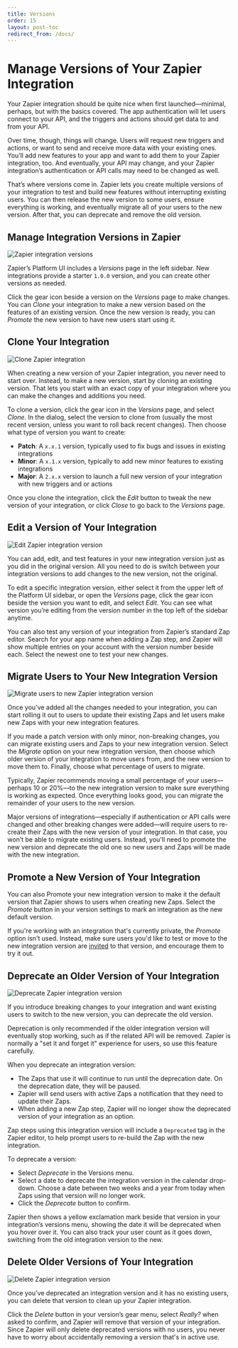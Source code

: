 ```yaml
---
title: Versions
order: 15
layout: post-toc
redirect_from: /docs/
---
```


# Manage Versions of Your Zapier Integration

Your Zapier integration should be quite nice when first launched—minimal, perhaps, but with the basics covered. The app authentication will let users connect to your API, and the triggers and actions should get data to and from your API.

Over time, though, things will change. Users will request new triggers and actions, or want to send and receive more data with your existing ones. You’ll add new features to your app and want to add them to your Zapier integration, too. And eventually, your API may change, and your Zapier integration’s authentication or API calls may need to be changed as well.

That’s where versions come in. Zapier lets you create multiple versions of your integration to test and build new features without interrupting existing users. You can then release the new version to some users, ensure everything is working, and eventually migrate all of your users to the new version. After that, you can deprecate and remove the old version.

## Manage Integration Versions in Zapier

![Zapier integration versions](https://cdn.zapier.com/storage/photos/4294ed1a2f6c7e3980cb9ac9c43f8655.png)

Zapier’s Platform UI includes a _Versions_ page in the left sidebar. New integrations provide a starter `1.0.0` version, and you can create other versions as needed.

Click the gear icon beside a version on the _Versions_ page to make changes. You can _Clone_ your integration to make a new version based on the features of an existing version. Once the new version is ready, you can _Promote_ the new version to have new users start using it.

## Clone Your Integration

![Clone Zapier integration](https://cdn.zapier.com/storage/photos/dca2130ce5dddca928519ad60130d35a.png)

When creating a new version of your Zapier integration, you never need to start over. Instead, to make a new version, start by cloning an existing version. That lets you start with an exact copy of your integration where you can make the changes and additions you need.

To clone a version, click the gear icon in the _Versions_ page, and select _Clone_. In the dialog, select the version to clone from (usually the most recent version, unless you want to roll back recent changes). Then choose what type of version you want to create:

- **Patch**: A `x.x.1` version, typically used to fix bugs and issues in existing integrations
- **Minor**: A `x.1.x` version, typically to add new minor features to existing integrations
- **Major**: A `2.x.x` version to launch a full new version of your integration with new triggers and or actions

Once you clone the integration, click the _Edit_ button to tweak the new version of your integration, or click _Close_ to go back to the _Versions_ page.

## Edit a Version of Your Integration

![Edit Zapier integration version](https://cdn.zapier.com/storage/photos/a506b0a211b75a473fe71a59781eca12.png)

You can add, edit, and test features in your new integration version just as you did in the original version. All you need to do is switch between your integration versions to add changes to the new version, not the original.

To edit a specific integration version, either select it from the upper left of the Platform UI sidebar, or open the _Versions_ page, click the gear icon beside the version you want to edit, and select _Edit_. You can see  what version you’re editing from the version number in the top left of the sidebar anytime.

You can also test any version of your integration from Zapier’s standard Zap editor. Search for your app name when adding a Zap step, and Zapier will show multiple entries on your account with the version number beside each. Select the newest one to test your new changes.

## Migrate Users to Your New Integration Version

![Migrate users to new Zapier integration version](https://cdn.zapier.com/storage/photos/49423feb86f237b5186d7efdcaf2ac53.png)

Once you’ve added all the changes needed to your integration, you can start rolling it out to users to update their existing Zaps and let users make new Zaps with your new integration features.

If you made a patch version with only minor, non-breaking changes, you can migrate existing users and Zaps to your new integration version. Select the _Migrate_ option on your new integration version, then choose which older version of your integration to move users from, and the new version to move them to. Finally, choose what percentage of users to migrate. 

Typically, Zapier recommends moving a small percentage of your users—perhaps 10 or 20%—to the new integration version to make sure everything is working as expected. Once everything looks good, you can migrate the remainder of your users to the new version.

Major versions of integrations—especially if authentication or API calls were changed and other breaking changes were added—will require users to re-create their Zaps with the new version of your integration. In that case, you won’t be able to migrate existing users. Instead, you'll need to promote the new version and deprecate the old one so new users and Zaps will be made with the new integration.

## Promote a New Version of Your Integration

You can also Promote your new integration version to make it the default version that Zapier shows to users when creating new Zaps. Select the _Promote_ button in your version settings to mark an integration as the new default version.

If you're working with an integration that's currently private, the _Promote_ option isn't used. Instead, make sure users you'd like to test or move to the new integration version are [invited](./testing#how-to-invite-others-to-test-new-integrations) to that version, and encourage them to try it out.

## Deprecate an Older Version of Your Integration

![Deprecate Zapier integration version](https://cdn.zapier.com/storage/photos/dd6acdd75278ecd733a5f3945ea641a2.png)

If you introduce breaking changes to your integration and want existing users to switch to the new version, you can deprecate the old version.

Deprecation is only recommended if the older integration version will eventually stop working, such as if the related API will be removed. Zapier is normally a "set it and forget it" experience for users, so use this feature carefully.

When you deprecate an integration version:

* The Zaps that use it will continue to run until the deprecation date. On the deprecation date, they will be paused.
* Zapier will send users with active Zaps a notification that they need to update their Zaps.
* When adding a new Zap step, Zapier will no longer show the deprecated version of your integration as an option.

Zap steps using this integration version will include a `Deprecated` tag in the Zapier editor, to help prompt users to re-build the Zap with the new integration.

To deprecate a version:

* Select _Deprecate_ in the Versions menu.
* Select a date to deprecate the integration version in the calendar drop-down. Choose a date between two weeks and a year from today when Zaps using that version will no longer work. 
* Click the _Deprecate_ button to confirm.

Zapier then shows a yellow exclamation mark beside that version in your integration’s versions menu, showing the date it will be deprecated when you hover over it. You can also track your user count as it goes down, switching from the old integration version to the new.

## Delete Older Versions of Your Integration

![Delete Zapier integration version](https://cdn.zapier.com/storage/photos/86bf4dbabd06b989d7717f95e8479fba.png)

Once you’ve deprecated an integration version and it has no existing users, you can delete that version to clean up your Zapier integration.

Click the _Delete_ button in your version’s gear menu, select _Really?_ when asked to confirm, and Zapier will remove that version of your integration. Since Zapier will only delete deprecated versions with no users, you never have to worry about accidentally removing a version that's in active use.
